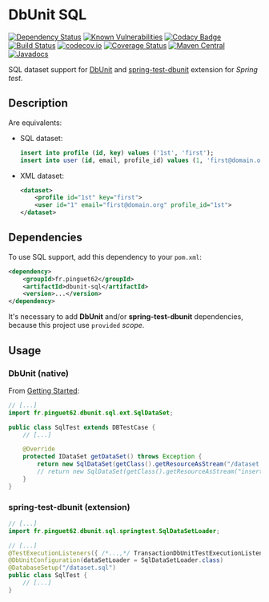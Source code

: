 # DbUnit SQL

[![Dependency Status](https://www.versioneye.com/user/projects/587a72a2de66c8004cdac018/badge.svg?style=flat)](https://www.versioneye.com/user/projects/587a72a2de66c8004cdac018)
[![Known Vulnerabilities](https://snyk.io/test/github/pinguet62/dbunit-sql/badge.svg)](https://snyk.io/test/github/pinguet62/dbunit-sql)
[![Codacy Badge](https://api.codacy.com/project/badge/Grade/f47a566d60f549c38b4ac4e72e06183d)](https://www.codacy.com/app/pinguet62/dbunit-sql?utm_source=github.com&amp;utm_medium=referral&amp;utm_content=pinguet62/dbunit-sql&amp;utm_campaign=Badge_Grade)
[![Build Status](https://travis-ci.org/pinguet62/dbunit-sql.svg?branch=master)](https://travis-ci.org/pinguet62/dbunit-sql)
[![codecov.io](https://codecov.io/github/pinguet62/dbunit-sql/coverage.svg?branch=master)](https://codecov.io/github/pinguet62/dbunit-sql?branch=master)
[![Coverage Status](https://coveralls.io/repos/github/pinguet62/dbunit-sql/badge.svg?branch=master)](https://coveralls.io/github/pinguet62/dbunit-sql?branch=master)
[![Maven Central](https://maven-badges.herokuapp.com/maven-central/fr.pinguet62/dbunit-sql/badge.svg)](https://maven-badges.herokuapp.com/maven-central/fr.pinguet62/dbunit-sql)
[![Javadocs](https://www.javadoc.io/badge/fr.pinguet62/dbunit-sql.svg)](https://www.javadoc.io/doc/fr.pinguet62/dbunit-sql)

SQL dataset support for [DbUnit](http://dbunit.sourceforge.net) and [spring-test-dbunit](https://springtestdbunit.github.io/spring-test-dbunit) extension for *Spring test*.

## Description

Are equivalents:

* SQL dataset:
	
	```sql
	insert into profile (id, key) values ('1st', 'first');
	insert into user (id, email, profile_id) values (1, 'first@domain.org', '1st');
	```

* XML dataset:
	
	```xml
	<dataset>
		<profile id="1st" key="first">
		<user id="1" email="first@domain.org" profile_id="1st">
	</dataset>
	```

## Dependencies

To use SQL support, add this dependency to your `pom.xml`:
```xml
<dependency>
	<groupId>fr.pinguet62</groupId>
	<artifactId>dbunit-sql</artifactId>
	<version>...</version>
</dependency>
```

It's necessary to add **DbUnit** and/or **spring-test-dbunit** dependencies, because this project use `provided` *scope*.

## Usage

### DbUnit (native)

From [Getting Started](http://dbunit.sourceforge.net/howto.html#Step_2:_Extend_a_DBTestCase_class):

```java
// [...]
import fr.pinguet62.dbunit.sql.ext.SqlDataSet;

public class SqlTest extends DBTestCase {
	// [...]

	@Override
	protected IDataSet getDataSet() throws Exception {
		return new SqlDataSet(getClass().getResourceAsStream("/dataset.sql"));
		// return new SqlDataSet(getClass().getResourceAsStream("insert into profile (id, key) values ('1st', 'first');"));
	}
}
```

### spring-test-dbunit (extension)

```java
// [...]
import fr.pinguet62.dbunit.sql.springtest.SqlDataSetLoader;

// [...]
@TestExecutionListeners({ /*...,*/ TransactionDbUnitTestExecutionListener.class })
@DbUnitConfiguration(dataSetLoader = SqlDataSetLoader.class)
@DatabaseSetup("/dataset.sql")
public class SqlTest {
	// [...]
}
```